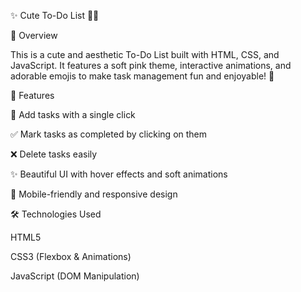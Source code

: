 ✨ Cute To-Do List 📝🐰

🌸 Overview

This is a cute and aesthetic To-Do List built with HTML, CSS, and JavaScript. It features a soft pink theme, interactive animations, and adorable emojis to make task management fun and enjoyable! 🎀

🎯 Features

🌷 Add tasks with a single click

✅ Mark tasks as completed by clicking on them

❌ Delete tasks easily

✨ Beautiful UI with hover effects and soft animations

🎀 Mobile-friendly and responsive design

🛠️ Technologies Used

HTML5

CSS3 (Flexbox & Animations)

JavaScript (DOM Manipulation)
